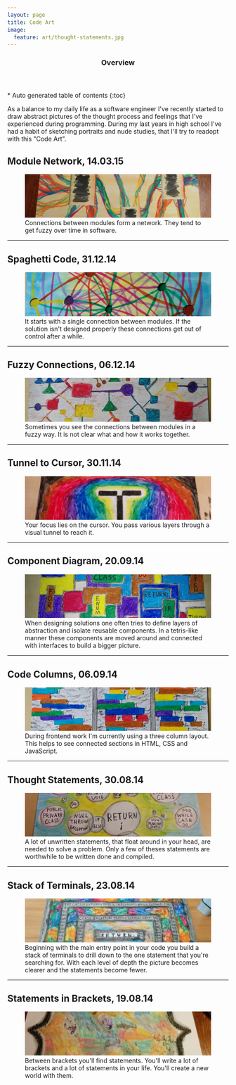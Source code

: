 ```yaml
---
layout: page
title: Code Art
image:
  feature: art/thought-statements.jpg
---
```


<section id="table-of-contents" class="toc">
  <header>
    <h3>Overview</h3>
  </header>
<div id="drawer" markdown="1">
*  Auto generated table of contents
{:toc}
</div>
</section><!-- /#table-of-contents -->

As a balance to my daily life as a software engineer I've recently started to draw abstract pictures of the thought process and feelings that I've experienced during programming. During my last years in high school I've had a habit of sketching portraits and nude studies, that I'll try to readopt with this "Code Art".

## Module Network, 14.03.15

<figure>
  <a href="../images/art/module-network.jpg"><img src="../images/art/module-network.jpg"></a>
  <figcaption>Connections between modules form a network. They tend to get fuzzy over time in software.</figcaption>
</figure>

---

## Spaghetti Code, 31.12.14

<figure>
  <a href="../images/art/spaghetti-code.jpg"><img src="../images/art/spaghetti-code.jpg"></a>
  <figcaption>It starts with a single connection between modules. If the solution isn't designed properly these connections get out of control after a while.</figcaption>
</figure>

---

## Fuzzy Connections, 06.12.14

<figure>
  <a href="../images/art/fuzzy-connections.jpg"><img src="../images/art/fuzzy-connections.jpg"></a>
  <figcaption>Sometimes you see the connections between modules in a fuzzy way. It is not clear what and how it works together.</figcaption>
</figure>

---

## Tunnel to Cursor, 30.11.14

<figure>
  <a href="../images/art/tunnel-to-cursor.jpg"><img src="../images/art/tunnel-to-cursor.jpg"></a>
  <figcaption>Your focus lies on the cursor. You pass various layers through a visual tunnel to reach it.</figcaption>
</figure>

---

## Component Diagram, 20.09.14

<figure>
  <a href="../images/art/component-diagram.jpg"><img src="../images/art/component-diagram.jpg"></a>
  <figcaption>When designing solutions one often tries to define layers of abstraction and isolate reusable components. In a tetris-like manner these components are moved around and connected with interfaces to build a bigger picture.</figcaption>
</figure>

---

## Code Columns, 06.09.14

<figure>
  <a href="../images/art/code-columns.jpg"><img src="../images/art/code-columns.jpg"></a>
  <figcaption>During frontend work I'm currently using a three column layout. This helps to see connected sections in HTML, CSS and JavaScript.</figcaption>
</figure>

---

## Thought Statements, 30.08.14

<figure>
  <a href="../images/art/thought-statements.jpg"><img src="../images/art/thought-statements.jpg"></a>
  <figcaption>A lot of unwritten statements, that float around in your head, are needed to solve a problem. Only a few of theses statements are worthwhile to be written done and compiled.</figcaption>
</figure>

---

## Stack of Terminals, 23.08.14

<figure>
  <a href="../images/art/stack-of-terminals.jpg"><img src="../images/art/stack-of-terminals.jpg"></a>
  <figcaption>Beginning with the main entry point in your code you build a stack of terminals to drill down to the one statement that you're searching for. With each level of depth the picture becomes clearer and the statements become fewer.</figcaption>
</figure>

---

## Statements in Brackets, 19.08.14

<figure>
  <a href="../images/art/statements-in-brackets.jpg"><img src="../images/art/statements-in-brackets.jpg"></a>
  <figcaption>Between brackets you'll find statements. You'll write a lot of brackets and a lot of statements in your life. You'll create a new world with them.</figcaption>
</figure>